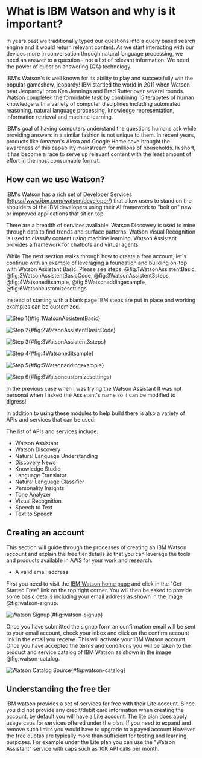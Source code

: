 # What is IBM Watson and why is it important?

In years past we traditionally typed our questions into a query based search engine and it would return relevant content.  As we start interacting with our devices more in conversation through natural language processing, we need an answer to a question - not a list of relevant information.  We need the power of question answering (QA) technology.  

IBM's Watson's is well known for its ability to play and successfully win the popular gameshow, jeopardy!  IBM startled the world in 2011 when Watson beat Jeopardy! pros Ken Jennings and Brad Rutter over several rounds.  Watson completed the formidable task by combining 15 terabytes of human knowledge with a variety of computer disciplines including automated reasoning, natural language processing, knowledge representation, information retrieval and machine learning.

IBM's goal of having computers understand the questions humans ask while providing answers in a similar fashion is not unique to them.  In recent years, products like Amazon's Alexa and Google Home have brought the awareness of this capability mainstream for millions of households.  In short, it has become a race to serve up relevant content with the least amount of effort in the most consumable format.

## How can we use Watson?

IBM's Watson has a rich set of Developer Services (https://www.ibm.com/watson/developer/) that allow users to stand on the shoulders of the IBM developers using their AI framework to "bolt on" new or improved applications that sit on top.

There are a breadth of services available.  Watson Discovery is used to mine through data to find trends and surface patterns.  Watson Visual Recognition is used to classify content using machine learning.  Watson Assistant provides a framework for chatbots and virtual agents.

While The next section walks through how to create a free account,  let's continue with an example of leveraging a foundation and building on-top with Watson Assistant Basic.  Please see steps: @fig:1WatsonAssistentBasic, @fig:2WatsonAssistentBasicCode, @fig:3WatsonAssistent3steps, @fig:4Watsoneditsample, @fig:5Watsonaddingexample, @fig:6Watsoncustomizesettings

Instead of starting with a blank page IBM steps are put in place and working examples can be customized.  

![Step 1](images/1WatsonAssistentBasic.PNG){#fig:1WatsonAssistentBasic}

![Step 2](images/2WatsonAssistentBasicCode.PNG){#fig:2WatsonAssistentBasicCode}

![Step 3](images/3WatsonAssistent3steps.PNG){#fig:3WatsonAssistent3steps}

![Step 4](images/4Watsoneditsample.PNG){#fig:4Watsoneditsample}

![Step 5](images/5Watsonaddingexample.PNG){#fig:5Watsonaddingexample}

![Step 6](images/6Watsoncustomizesettings.PNG){#fig:6Watsoncustomizesettings}

In the previous case when I was trying the Watson Assistant It was not personal when I asked the Assistant's name so it can be modified to digress!

In addition to using these modules to help build there is also a variety of APIs and services that can be used:

The list of APIs and services include:
* Watson Assistant
* Watson Discovery
* Natural Language Understanding
* Discovery News
* Knowledge Studio
* Language Translator
* Natural Language Classifier
* Personality Insights
* Tone Analyzer
* Visual Recognition
* Speech to Text
* Text to Speech

## Creating an account

This section will guide through the processes of creating an IBM Watson
account and explain the free tier details so that you can leverage the
tools and products available in AWS for your work and research.

* A valid email address

First you need to visit the
[IBM Watson home page](https://www.ibm.com/watson/index.html) and
click in the "Get Started Free" link on the top right corner. You will
then be asked to provide some basic details including your email
address as shown in the image @fig:watson-signup.

![Watson Signup](images/ibmwatson_signup.png){#fig:watson-signup}

Once you have submitted the signup form an confirmation email will be
sent to your email account, check your inbox and click on the confirm
account link in the email you receive. This will activate your IBM
Watson account. Once you have accepted the terms and conditions you
will be taken to the product and service catalog of IBM Watson as
shown in the image @fig:watson-catalog.

![Watson Catalog [Source](https://www.ibm.com/watson/index.html)](images/catalog_ibm_watson.png){#fig:watson-catalog}

## Understanding the free tier

IBM watson provides a set of services for free with their Lite
account. Since you did not provide any credit/debit card information
when creating the account, by default you will have a Lite account.
The lite plan does apply usage caps for services offered under the
plan. If you need to expand and remove such limits you would have to
upgrade to a payed account However the free quotas are typically more
than sufficient for testing and learning purposes. For example under
the Lite plan you can use the "Watson Assistant" service with caps
such as 10K API calls per month.
